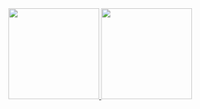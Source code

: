 
 <div>
   <a href="https://github.com/Pedro-Sarmentoo">
   <img height="180em" src="https://github-readme-stats.vercel.app/api?username=felpsls&show_icons=true&theme=tokyonight&include_all_commits=true&count_private=true"/>
   <img height="180em" src="https://github-readme-stats.vercel.app/api/top-langs/?username=felpsls&layout=compact&langs_count=6&theme=tokyonight"/>

</div>

